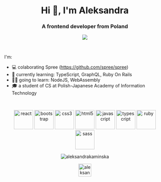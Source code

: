 <h1 align="center">Hi 👋, I'm Aleksandra</h1>
<h3 align="center">A frontend developer from Poland</h3>

<p align="center">
  <img src="https://media.giphy.com/media/QBGfW8HqzXzYDojCqo/giphy.gif" />
</p>
<br>

I'm:
- 💻 colaborating Spree (https://github.com/spree/spree)
- 🧠 currently learning: TypeScript, GraphQL, Ruby On Rails
- 💪🏼 going to learn: NodeJS, WebAssembly
- 🎓 a student of CS at Polish-Japanese Academy of Information Technology

<br> 
<p align="center"><img src="https://konpa.github.io/devicon/devicon.git/icons/react/react-original-wordmark.svg" alt="react" width="60" height="60"/> <img src="https://konpa.github.io/devicon/devicon.git/icons/bootstrap/bootstrap-plain.svg" alt="bootstrap" width="60" height="60"/> <img src="https://konpa.github.io/devicon/devicon.git/icons/css3/css3-original-wordmark.svg" alt="css3" width="60" height="60"/> <img src="https://konpa.github.io/devicon/devicon.git/icons/html5/html5-original-wordmark.svg" alt="html5" width="60" height="60"/> <img src="https://konpa.github.io/devicon/devicon.git/icons/javascript/javascript-original.svg" alt="javascript" width="60" height="60"/> <img src="https://konpa.github.io/devicon/devicon.git/icons/typescript/typescript-original.svg" alt="typescript" width="60" height="60"/> <img src="https://konpa.github.io/devicon/devicon.git/icons/ruby/ruby-original-wordmark.svg" alt="ruby" width="60" height="60"/> <img src="https://konpa.github.io/devicon/devicon.git/icons/sass/sass-original.svg" alt="sass" width="60" height="60"/></p><p align="center"> <img src="https://github-readme-stats.vercel.app/api?username=aleksandrakaminska&show_icons=true" alt="aleksandrakaminska" /> </p>

<p align="center">
<a href="https://linkedin.com/in/aleksandra-kamińska" target="blank"><img align="center" src="https://cdn.jsdelivr.net/npm/simple-icons@3.0.1/icons/linkedin.svg" alt="aleksandra-kamińska" height="40" width="40" /></a>
</p>
